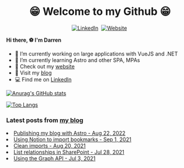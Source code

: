 <p>
<h1 align="center"><b>😁 Welcome to my Github 😁</b></h1>
</p>

<p align="center">
<a href="https://www.linkedin.com/in/darren-xu-profile/"><img src="https://img.shields.io/badge/linkedin-%230077B5.svg?&style=for-the-badge&logo=linkedin&logoColor=white" alt="LinkedIn" /></a>&nbsp;
<a href="https://darrenxu.com/"><img src="https://img.shields.io/badge/-Website-%23ff69b4&?style=for-the-badge&?color=ff69b4" alt="Website" /></a>&nbsp;

</p>

**Hi there, :soccer: I'm Darren**
- 🔭 I’m currently working on large applications with VueJS and .NET
- 🌱 I’m currently learning Astro and other SPA, MPAs
- :eyes: Check out my [website](darrenxu.com)
- :newspaper: Visit my [blog](blog.darrenxu.com)
- :computer: Find me on [LinkedIn](https://www.linkedin.com/in/darren-xu-profile/)

[![Anurag's GitHub stats](https://github-readme-stats.vercel.app/api?username=darrenxu94&show_icons=true&bg_color=30,e96443,904e95&title_color=fff&text_color=fff&icon_color=fff)](https://github.com/anuraghazra/github-readme-stats)

[![Top Langs](https://github-readme-stats.vercel.app/api/top-langs/?username=anuraghazra&layout=compact)](https://github.com/anuraghazra/github-readme-stats)

### Latest posts from [my blog](blog.darrenxu.com)
<!-- BLOG-POST-LIST:START --><li><a href='https://blog.darrenxu.com/blog/astro-blog/' target='_blank'>Publishing my blog with Astro - Aug 22, 2022</a></li><li><a href='https://blog.darrenxu.com/blog/notion-bookmarks/' target='_blank'>Using Notion to import bookmarks - Sep 1, 2021</a></li><li><a href='https://blog.darrenxu.com/blog/clean-imports/' target='_blank'>Clean imports - Aug 20, 2021</a></li><li><a href='https://blog.darrenxu.com/blog/list-relationships/' target='_blank'>List relationships in SharePoint - Jul 28, 2021</a></li><li><a href='https://blog.darrenxu.com/blog/graph-api/' target='_blank'>Using the Graph API - Jul 3, 2021</a></li><!-- BLOG-POST-LIST:END -->
